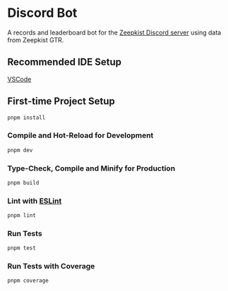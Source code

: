 # Discord Bot

A records and leaderboard bot for the [Zeepkist Discord server](https://discord.gg/zeepkist) using data from Zeepkist GTR.

## Recommended IDE Setup

[VSCode](https://code.visualstudio.com/)

## First-time Project Setup

```sh
pnpm install
```

### Compile and Hot-Reload for Development

```sh
pnpm dev
```

### Type-Check, Compile and Minify for Production

```sh
pnpm build
```

### Lint with [ESLint](https://eslint.org/)

```sh
pnpm lint
```

### Run Tests

```sh
pnpm test
```

### Run Tests with Coverage

```sh
pnpm coverage
```
